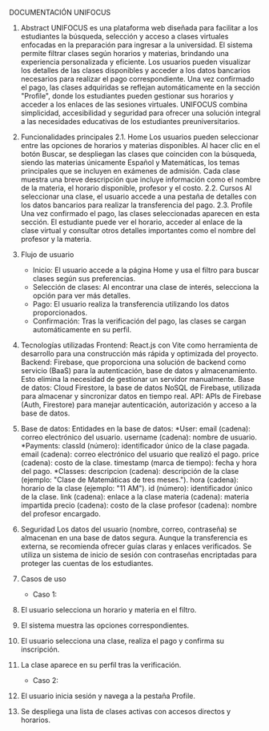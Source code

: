 DOCUMENTACIÓN UNIFOCUS

1. Abstract
UNIFOCUS es una plataforma web diseñada para facilitar a los estudiantes la búsqueda, selección y acceso a clases virtuales enfocadas en la preparación para ingresar a la universidad. El sistema permite filtrar clases según horarios y materias, brindando una experiencia personalizada y eficiente. Los usuarios pueden visualizar los detalles de las clases disponibles y acceder a los datos bancarios necesarios para realizar el pago correspondiente. Una vez confirmado el pago, las clases adquiridas se reflejan automáticamente en la sección "Profile", donde los estudiantes pueden gestionar sus horarios y acceder a los enlaces de las sesiones virtuales. UNIFOCUS combina simplicidad, accesibilidad y seguridad para ofrecer una solución integral a las necesidades educativas de los estudiantes preuniversitarios.


2. Funcionalidades principales
	2.1. Home
Los usuarios pueden seleccionar entre las opciones de horarios y materias disponibles.
Al hacer clic en el botón Buscar, se despliegan las clases que coinciden con la búsqueda, siendo las materias únicamente Español y Matemáticas, los temas principales que se incluyen en exámenes de admisión.
Cada clase muestra una breve descripción que incluye información como el nombre de la materia, el horario disponible, profesor y el costo.
	2.2. Cursos
Al seleccionar una clase, el usuario accede a una pestaña de detalles con los datos bancarios para realizar la transferencia del pago.
	2.3. Profile
Una vez confirmado el pago, las clases seleccionadas aparecen en esta sección.
El estudiante puede ver el horario, acceder al enlace de la clase virtual y consultar otros detalles importantes como el nombre del profesor y la materia.


3. Flujo de usuario
	* Inicio: El usuario accede a la página Home y usa el filtro para buscar clases según sus preferencias.
	* Selección de clases: Al encontrar una clase de interés, selecciona la opción para ver más detalles.
	* Pago: El usuario realiza la transferencia utilizando los datos proporcionados.
	* Confirmación: Tras la verificación del pago, las clases se cargan automáticamente en su perfil.


4. Tecnologías utilizadas
 Frontend: React.js con Vite como herramienta de desarrollo para una construcción más rápida y optimizada del proyecto.
 Backend: Firebase, que proporciona una solución de backend como servicio (BaaS) para la autenticación, base de datos y almacenamiento. Esto elimina la necesidad de gestionar un servidor manualmente.
 Base de datos: Cloud Firestore, la base de datos NoSQL de Firebase, utilizada para almacenar y sincronizar datos en tiempo real.
 API: APIs de Firebase (Auth, Firestore) para manejar autenticación, autorización y acceso a la base de datos.

5. Base de datos:
Entidades en la base de datos:
*User:
email (cadena): correo electrónico del usuario.
username (cadena): nombre de usuario.
*Payments:
classId (número): identificador único de la clase pagada.
email (cadena): correo electrónico del usuario que realizó el pago.
price (cadena): costo de la clase.
timestamp (marca de tiempo): fecha y hora del pago.
*Classes:
descripcion (cadena): descripción de la clase (ejemplo: "Clase de Matemáticas de tres meses.").
hora (cadena): horario de la clase (ejemplo: "11 AM").
id (número): identificador único de la clase.
link (cadena): enlace a la clase 
materia (cadena): materia impartida 
precio (cadena): costo de la clase 
profesor (cadena): nombre del profesor encargado.

6. Seguridad
Los datos del usuario (nombre, correo, contraseña) se almacenan en una base de datos segura. Aunque la transferencia es externa, se recomienda ofrecer guías claras y enlaces verificados. Se utiliza un sistema de inicio de sesión con contraseñas encriptadas para proteger las cuentas de los estudiantes.


7. Casos de uso
	* Caso 1: 
1. El usuario selecciona un horario y materia en el filtro. 
2. El sistema muestra las opciones correspondientes.
3. El usuario selecciona una clase, realiza el pago y confirma su inscripción.
4. La clase aparece en su perfil tras la verificación.
	* Caso 2:
1. El usuario inicia sesión y navega a la pestaña Profile.
2. Se despliega una lista de clases activas con accesos directos y horarios.
